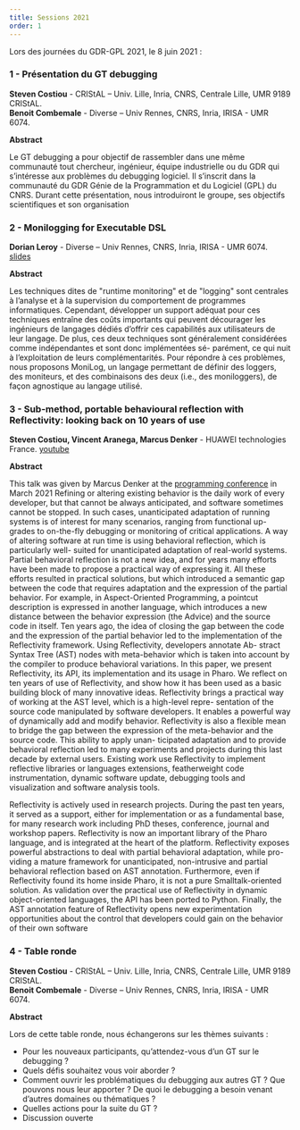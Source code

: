 ```yaml
---
title: Sessions 2021
order: 1
---
```

Lors des journées du GDR-GPL 2021, le 8 juin 2021 :

### 1 - Présentation du GT debugging

**Steven Costiou** - CRIStAL – Univ. Lille, Inria, CNRS, Centrale Lille, UMR 9189 CRIStAL.<br>
**Benoit Combemale** - Diverse – Univ Rennes, CNRS, Inria, IRISA - UMR 6074.

**Abstract**

Le GT debugging a pour objectif de rassembler dans une même communauté tout chercheur,
ingénieur, équipe industrielle ou du GDR qui s’intéresse aux problèmes du debugging logiciel.
Il s’inscrit dans la communauté du GDR Génie de la Programmation et du Logiciel (GPL) du
CNRS. Durant cette présentation, nous introduiront le groupe, ses objectifs scientifiques et son
organisation

### 2 - Monilogging for Executable DSL

**Dorian Leroy** - Diverse – Univ Rennes, CNRS, Inria, IRISA - UMR 6074.
[slides](https://files-debugging.inria.fr/GDR-GPL/15-06-2021/Monilogging-Executable-DSLs.pdf)
 
**Abstract**

Les techniques dites de "runtime monitoring" et de "logging" sont centrales à l’analyse et à la
supervision du comportement de programmes informatiques. Cependant, développer un support
adéquat pour ces techniques entraîne des coûts importants qui peuvent décourager les ingénieurs
de langages dédiés d’offrir ces capabilités aux utilisateurs de leur langage. De plus, ces deux
techniques sont généralement considérées comme indépendantes et sont donc implémentées sé-
parément, ce qui nuit à l’exploitation de leurs complémentarités. Pour répondre à ces problèmes,
nous proposons MoniLog, un langage permettant de définir des loggers, des moniteurs, et des
combinaisons des deux (i.e., des moniloggers), de façon agnostique au langage utilisé.


### 3 - Sub-method, portable behavioural reflection with Reflectivity: looking back on 10 years of use
**Steven Costiou, Vincent Aranega, Marcus Denker** - HUAWEI technologies France.
[youtube](https://www.youtube.com/watch?v=bJO4tAiIwng)

**Abstract**

This talk was given by Marcus Denker at the  [programming conference](https://2021.programming-conference.org/details/programming-2021-papers/5/Sub-method-partial-behavioral-reflection-with-Reflectivity-Looking-back-on-10-years) 
in March 2021 Refining or altering existing behavior is the daily work of every developer, but that cannot be
always anticipated, and software sometimes cannot be stopped. In such cases, unanticipated
adaptation of running systems is of interest for many scenarios, ranging from functional up-
grades to on-the-fly debugging or monitoring of critical applications.
A way of altering software at run time is using behavioral reflection, which is particularly well-
suited for unanticipated adaptation of real-world systems. Partial behavioral reflection is not a
new idea, and for years many efforts have been made to propose a practical way of expressing
it. All these efforts resulted in practical solutions, but which introduced a semantic gap between
the code that requires adaptation and the expression of the partial behavior. For example, in
Aspect-Oriented Programming, a pointcut description is expressed in another language, which
introduces a new distance between the behavior expression (the Advice) and the source code in
itself.
Ten years ago, the idea of closing the gap between the code and the expression of the partial
behavior led to the implementation of the Reflectivity framework. Using Reflectivity, developers
annotate Ab- stract Syntax Tree (AST) nodes with meta-behavior which is taken into account
by the compiler to produce behavioral variations. In this paper, we present Reflectivity, its API,
its implementation and its usage in Pharo. We reflect on ten years of use of Reflectivity, and
show how it has been used as a basic building block of many innovative ideas.
Reflectivity brings a practical way of working at the AST level, which is a high-level repre-
sentation of the source code manipulated by software developers. It enables a powerful way of
dynamically add and modify behavior. Reflectivity is also a flexible mean to bridge the gap
between the expression of the meta-behavior and the source code. This ability to apply unan-
ticipated adaptation and to provide behavioral reflection led to many experiments and projects
during this last decade by external users. Existing work use Reflectivity to implement reflective
libraries or languages extensions, featherweight code instrumentation, dynamic software update,
debugging tools and visualization and software analysis tools.

Reflectivity is actively used in research projects. During the past ten years, it served as a
support, either for implementation or as a fundamental base, for many research work including
PhD theses, conference, journal and workshop papers. Reflectivity is now an important library
of the Pharo language, and is integrated at the heart of the platform.
Reflectivity exposes powerful abstractions to deal with partial behavioral adaptation, while pro-
viding a mature framework for unanticipated, non-intrusive and partial behavioral reflection
based on AST annotation. Furthermore, even if Reflectivity found its home inside Pharo, it
is not a pure Smalltalk-oriented solution. As validation over the practical use of Reflectivity
in dynamic object-oriented languages, the API has been ported to Python. Finally, the AST
annotation feature of Reflectivity opens new experimentation opportunities about the control
that developers could gain on the behavior of their own software


### 4 - Table ronde

**Steven Costiou** - CRIStAL – Univ. Lille, Inria, CNRS, Centrale Lille, UMR 9189 CRIStAL.<br>
**Benoit Combemale** - Diverse – Univ Rennes, CNRS, Inria, IRISA - UMR 6074.

**Abstract**

Lors de cette table ronde, nous échangerons sur les thèmes suivants :
- Pour les nouveaux participants, qu’attendez-vous d’un GT sur le debugging ?
- Quels défis souhaitez vous voir aborder ?
- Comment ouvrir les problématiques du debugging aux autres GT ? Que pouvons nous leur
apporter ? De quoi le debugging a besoin venant d’autres domaines ou thématiques ?
- Quelles actions pour la suite du GT ?
- Discussion ouverte